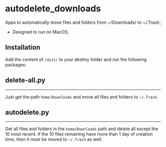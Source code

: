# autodelete_downloads
Apps to automatically move files and folders from ~/Downloads/ to ~/.Trash;
- Designed to run on MacOS;

## Installation

Add the content of `/dist/` to your destiny folder and run the following packages:

## delete-all.py
-------------
Just get the path `home/Downloads` and move all files and folders to `~/.Trash`.

## autodelete.py
-------------
Get all files and folders in the `home/Downloads` path and delete all except the 10 most recent.
If the 10 files remaining have more than 1 day of creation time, then it must be moved to `~/.Trash` as well.
